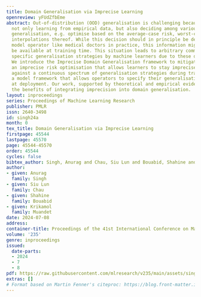 ```yaml
---
title: Domain Generalisation via Imprecise Learning
openreview: yFUdZfbEme
abstract: Out-of-distribution (OOD) generalisation is challenging because it involves
  not only learning from empirical data, but also deciding among various notions of
  generalisation, e.g. optimise based on the average-case risk, worst-case risk, or
  interpolations thereof. While this decision should in principle be decided by the
  model operator like medical doctors in practice, this information might not always
  be available at training time. This situation leads to arbitrary commitments to
  specific generalisation strategies by machine learners due to these deployment uncertainties.
  We introduce the Imprecise Domain Generalisation framework to mitigate this, featuring
  an imprecise risk optimisation that allows learners to stay imprecise by optimising
  against a continuous spectrum of generalisation strategies during training, and
  a model framework that allows operators to specify their generalisation preference
  at deployment. Our work, supported by theoretical and empirical evidence, showcases
  the benefits of integrating imprecision into domain generalisation.
layout: inproceedings
series: Proceedings of Machine Learning Research
publisher: PMLR
issn: 2640-3498
id: singh24a
month: 0
tex_title: Domain Generalisation via Imprecise Learning
firstpage: 45544
lastpage: 45570
page: 45544-45570
order: 45544
cycles: false
bibtex_author: Singh, Anurag and Chau, Siu Lun and Bouabid, Shahine and Muandet, Krikamol
author:
- given: Anurag
  family: Singh
- given: Siu Lun
  family: Chau
- given: Shahine
  family: Bouabid
- given: Krikamol
  family: Muandet
date: 2024-07-08
address:
container-title: Proceedings of the 41st International Conference on Machine Learning
volume: '235'
genre: inproceedings
issued:
  date-parts:
  - 2024
  - 7
  - 8
pdf: https://raw.githubusercontent.com/mlresearch/v235/main/assets/singh24a/singh24a.pdf
extras: []
# Format based on Martin Fenner's citeproc: https://blog.front-matter.io/posts/citeproc-yaml-for-bibliographies/
---
```


